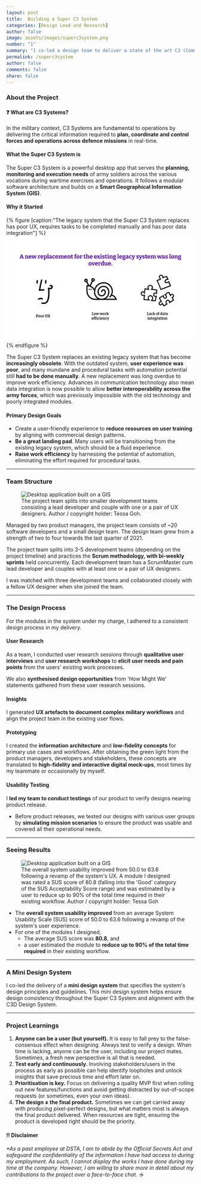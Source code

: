 ```yaml
---
layout: post
title:  Building a Super C3 System
categories: [Design Lead and Research]
author: false
image: assets/images/superc3system.png
number: "1"
summary: "I co-led a design team to deliver a state of the art C3 (Command, Control and Communication) system, in the form of a <b>large-scale desktop app</b>, through two product releases. As a team, we conducted user research, went through numerous design iterations and tested our designs before shipping a user-centred defence system that <b>streamlines existing military processes and saves our users precious time and effort.</b>"
permalink: /superc3system
author: false
comments: false
share: false
---
```


### About the Project

<div class="additional-notes"><h4>❓ What are C3 Systems?</h4>In the military context, C3 Systems are fundamental to operations by delivering the critical information required to <b>plan, coordinate and control forces and operations across defence missions</b> in real-time.</div>

#### What the Super C3 System is
The Super C3 System is a powerful desktop app that serves the **planning, monitoring and execution needs** of army soldiers across the various vocations during wartime exercises and operations. It follows a modular software architecture and builds on a **Smart Geographical Information System (GIS)**.

#### Why it Started

{% figure [caption:"The legacy system that the Super C3 System replaces has poor UX, requires tasks to be completed manually and has poor data integration"] %}
![Desktop application built on a GIS](assets/images/superc3-why.png)
{% endfigure %}

The Super C3 System replaces an existing legacy system that has become **increasingly obsolete**. With the outdated system, **user experience was poor**, and many mundane and procedural tasks with automation potential still **had to be done manually**. A new replacement was long overdue to improve work efficiency. Advances in communication technology also mean data integration is now possible to allow **better interoperability across the army forces**, which was previously impossible with the old technology and poorly integrated modules.

#### Primary Design Goals
* Create a user-friendly experience to **reduce resources on user training** by aligning with commercial design patterns.
* **Be a great landing pad**. Many users will be transitioning from the existing legacy system, which should be a fluid experience. 
* **Raise work efficiency** by harnessing the potential of automation, eliminating the effort required for procedural tasks.

----

### Team Structure

<figure>
  <img src="{{site.url}}/assets/images/superc3-team.png" alt="Desktop application built on a GIS"/>
  <figcaption>The project team splits into smaller development teams consisting a lead developer and couple with one or a pair of UX designers. Author / copyright holder: Tessa Goh.</figcaption>
</figure>

Managed by two product managers, the project team consists of ~20 software developers and a small design team. The design team grew from a strength of two to four towards the last quarter of 2021. 

The project team splits into 3-5 development teams (depending on the project timeline) and practices the **Scrum methodology, with bi-weekly sprints** held concurrently. Each development team has a ScrumMaster cum lead developer and couples with at least one or a pair of UX designers.

I was matched with three development teams and collaborated closely with a fellow UX designer when she joined the team.

----

### The Design Process
For the modules in the system under my charge, I adhered to a consistent design process in my delivery.

#### User Research
As a team, I conducted user research sessions through **qualitative user interviews** and **user research workshops** to **elicit user needs and pain points** from the users' existing work processes.

We also **synthesised design opportunities** from 'How Might We' statements gathered from these user research sessions.

#### Insights
I generated **UX artefacts to document complex military workflows** and align the project team in the existing user flows.

#### Prototyping
I created the **information architecture** and **low-fidelity concepts** for primary use cases and workflows. After obtaining the green light from the product managers, developers and stakeholders, these concepts are translated to **high-fidelity and interactive digital mock-ups**, most times by my teammate or occasionally by myself.

#### Usability Testing
I **led my team to conduct testings** of our product to verify designs nearing product release.
* Before product releases, we tested our designs with various user groups by **simulating mission scenarios** to ensure the product was usable and covered all their operational needs.

----

### Seeing Results
<figure>
  <img src="{{site.url}}/assets/images/superc3-results.png" alt="Desktop application built on a GIS"/>
  <figcaption>The overall system usability improved from 50.0 to 63.6 following a revamp of the system's UX. A module I designed was rated a SUS score of 80.8 (falling into the 'Good' category of the SUS Acceptability Score range) and was estimated by a user to reduce up to 90% of the total time required in their existing workflow. Author / copyright holder: Tessa Goh</figcaption>
</figure>

* The **overall system usability improved** from an average System Usability Scale (SUS) score of 50.0 to 63.6 following a revamp of the system's user experience.
* For one of the modules I designed, 
  * The average SUS score was **80.8**, and
  * a user estimated the module to **reduce up to 90% of the total time required** in their existing workflow.

----

### A Mini Design System
I co-led the delivery of a **mini design system** that specifies the system's design principles and guidelines. This mini design system helps ensure design consistency throughout the Super C3 System and alignment with the C3D Design System.

----

### Project Learnings
1. **Anyone can be a user (but yourself).** It is easy to fall prey to the false-consensus effect when designing. Always test to verify a design. When time is lacking, anyone can be the user, including our project mates. Sometimes, a fresh new perspective is all that is needed.
2. **Test early and continuously.** Involving stakeholders/users in the process as early as possible can help identify loopholes and unlock insights that save precious time and effort later on. 
3. **Prioritisation is key.** Focus on delivering a quality MVP first when rolling out new features/functions and avoid getting distracted by out-of-scope requests (or sometimes, even your own ideas).
4. **The design ≠ the final product.** Sometimes we can get carried away with producing pixel-perfect designs, but what matters most is always the final product delivered. When resources are tight, ensuring the product is developed right should be the priority. 


<div id="disclaimer-nda"><h4>‼️ Disclaimer</h4> <em>*As a past employee at DSTA, I am to abide by the Official Secrets Act and safeguard the confidentiality of the information I have had access to during my employment. As such, I cannot display the works I have done during my time at the company. However, I am willing to share more in detail about my contributions to the project over a face-to-face chat. ☕️</em></div>
